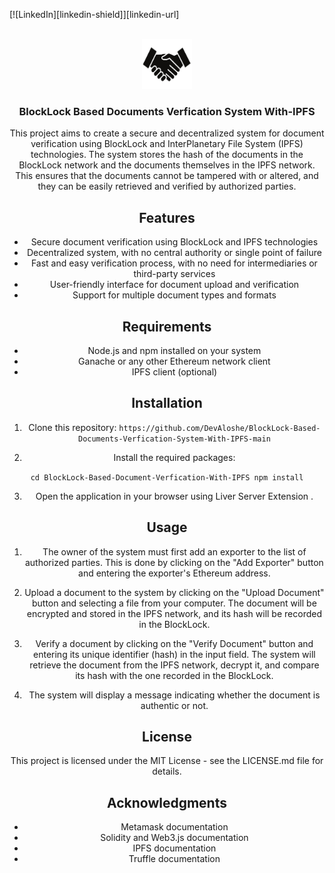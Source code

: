<!-- Improved compatibility of back to top link: See: https://github.com/othneildrew/Best-README-Template/pull/73 -->
<a name="readme-top"></a>
<!--
*** Thanks for checking out the Best-README-Template. If you have a suggestion
*** that would make this better, please fork the repo and create a pull request
*** or simply open an issue with the tag "enhancement".
*** Don't forget to give the project a star!
*** Thanks again! Now go create something AMAZING! :D
-->




<!-- [![Contributors][contributors-shield]][contributors-url] -->
<!-- [![Forks][forks-shield]][forks-url] -->
<!-- [![Stargazers][stars-shield]][stars-url] -->
<!-- [![Issues][issues-shield]][issues-url] -->
<!-- [![MIT License][license-shield]][license-url] -->
[![LinkedIn][linkedin-shield]][linkedin-url]



<!-- PROJECT LOGO -->
<br />
<div align="center">
  <a href="https://TrustLock.netlify.app" target='_blank'>
    <img src="/assets/images/icon.png" alt="Logo" width="80" height="80">
  </a>

  <h3 align="center">BlockLock Based Documents Verfication System With-IPFS</h3>


This project aims to create a secure and decentralized system for document verification using BlockLock and InterPlanetary File System (IPFS) technologies. The system stores the hash of the documents in the BlockLock network and the documents themselves in the IPFS network. This ensures that the documents cannot be tampered with or altered, and they can be easily retrieved and verified by authorized parties.

## Features

- Secure document verification using BlockLock and IPFS technologies
- Decentralized system, with no central authority or single point of failure
- Fast and easy verification process, with no need for intermediaries or third-party services
- User-friendly interface for document upload and verification
- Support for multiple document types and formats

## Requirements

- Node.js and npm installed on your system
- Ganache or any other Ethereum network client
- IPFS client (optional)

## Installation

1. Clone this repository: 
``https://github.com/DevAloshe/BlockLock-Based-Documents-Verfication-System-With-IPFS-main``


2. Install the required packages:

``cd BlockLock-Based-Document-Verfication-With-IPFS
npm install``


3. Open the application in your browser using Liver Server Extension .


## Usage

1. The owner of the system must first add an exporter to the list of authorized parties. This is done by clicking on the "Add Exporter" button and entering the exporter's Ethereum address.
2. Upload a document to the system by clicking on the "Upload Document" button and selecting a file from your computer. The document will be encrypted and stored in the IPFS network, and its hash will be recorded in the BlockLock.

3. Verify a document by clicking on the "Verify Document" button and entering its unique identifier (hash) in the input field. The system will retrieve the document from the IPFS network, decrypt it, and compare its hash with the one recorded in the BlockLock.

4. The system will display a message indicating whether the document is authentic or not.

## License

This project is licensed under the MIT License - see the LICENSE.md file for details.

## Acknowledgments
- Metamask documentation
- Solidity and Web3.js documentation
- IPFS documentation
- Truffle documentation




